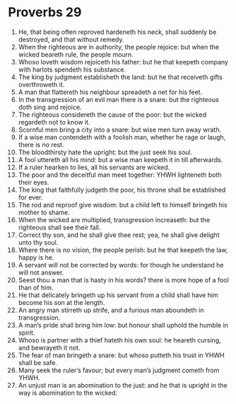 ﻿# Proverbs 29
1. He, that being often reproved hardeneth his neck, shall suddenly be destroyed, and that without remedy. 
2. When the righteous are in authority, the people rejoice: but when the wicked beareth rule, the people mourn. 
3. Whoso loveth wisdom rejoiceth his father: but he that keepeth company with harlots spendeth his substance. 
4. The king by judgment establisheth the land: but he that receiveth gifts overthroweth it. 
5. A man that flattereth his neighbour spreadeth a net for his feet. 
6. In the transgression of an evil man there is a snare: but the righteous doth sing and rejoice. 
7. The righteous considereth the cause of the poor: but the wicked regardeth not to know it. 
8. Scornful men bring a city into a snare: but wise men turn away wrath. 
9. If a wise man contendeth with a foolish man, whether he rage or laugh, there is no rest. 
10. The bloodthirsty hate the upright: but the just seek his soul. 
11. A fool uttereth all his mind: but a wise man keepeth it in till afterwards. 
12. If a ruler hearken to lies, all his servants are wicked. 
13. The poor and the deceitful man meet together: YHWH lighteneth both their eyes. 
14. The king that faithfully judgeth the poor, his throne shall be established for ever. 
15. The rod and reproof give wisdom: but a child left to himself bringeth his mother to shame. 
16. When the wicked are multiplied, transgression increaseth: but the righteous shall see their fall. 
17. Correct thy son, and he shall give thee rest; yea, he shall give delight unto thy soul. 
18. Where there is no vision, the people perish: but he that keepeth the law, happy is he. 
19. A servant will not be corrected by words: for though he understand he will not answer. 
20. Seest thou a man that is hasty in his words? there is more hope of a fool than of him. 
21. He that delicately bringeth up his servant from a child shall have him become his son at the length. 
22. An angry man stirreth up strife, and a furious man aboundeth in transgression. 
23. A man’s pride shall bring him low: but honour shall uphold the humble in spirit. 
24. Whoso is partner with a thief hateth his own soul: he heareth cursing, and bewrayeth it not. 
25. The fear of man bringeth a snare: but whoso putteth his trust in YHWH shall be safe. 
26. Many seek the ruler’s favour; but every man’s judgment cometh from YHWH. 
27. An unjust man is an abomination to the just: and he that is upright in the way is abomination to the wicked. 
